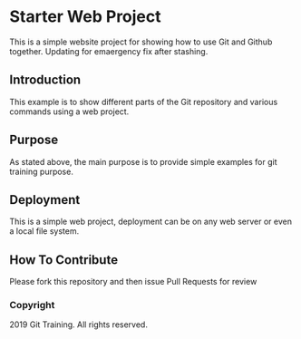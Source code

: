 # Starter Web Project

This is a simple website project for showing how to use Git and Github together.
Updating for emaergency fix after stashing.

## Introduction
This example is to show different parts of the Git repository and various commands
using a web project.

## Purpose

As stated above, the main purpose is to provide simple examples for git training purpose.

## Deployment

This is a simple web project, deployment can be on any web server or even a local file system.

## How To Contribute

Please fork this repository and then issue Pull Requests for review

### Copyright
2019 Git Training. All rights reserved.
